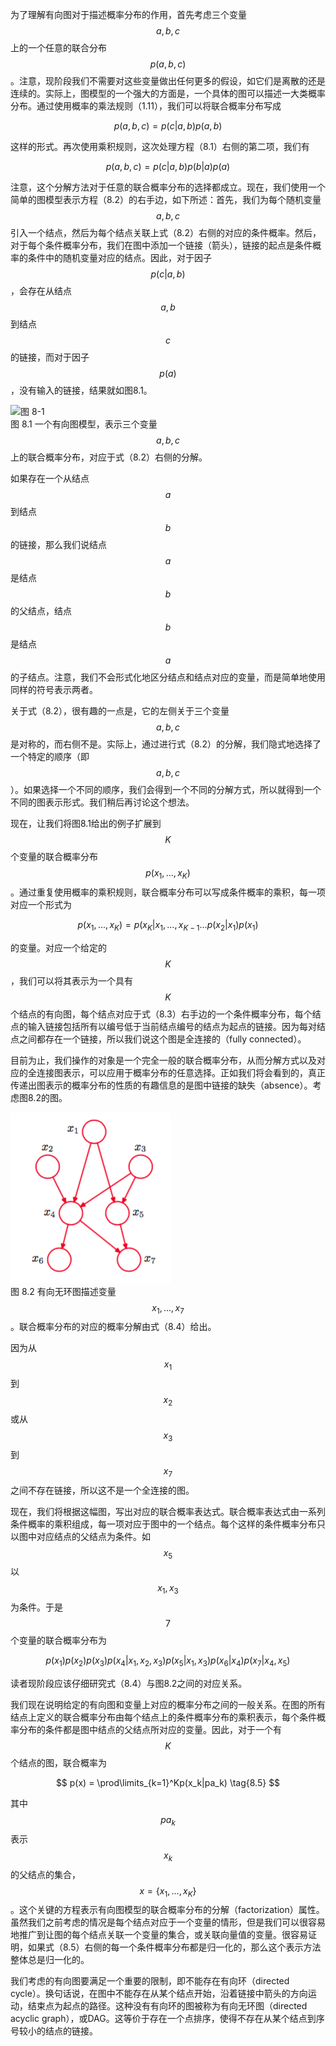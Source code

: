 为了理解有向图对于描述概率分布的作用，首先考虑三个变量$$ a, b, c $$上的一个任意的联合分布$$ p(a, b, c) $$。注意，现阶段我们不需要对这些变量做出任何更多的假设，如它们是离散的还是连续的。实际上，图模型的一个强大的方面是，一个具体的图可以描述一大类概率分布。通过使用概率的乘法规则（1.11），我们可以将联合概率分布写成

$$
p(a,b,c) = p(c|a,b)p(a,b) \tag{8.1}
$$

这样的形式。再次使用乘积规则，这次处理方程（8.1）右侧的第二项，我们有    

$$
p(a,b,c) = p(c|a,b)p(b|a)p(a) \tag{8.2}
$$

注意，这个分解方法对于任意的联合概率分布的选择都成立。现在，我们使用一个简单的图模型表示方程（8.2）的右手边，如下所述：首先，我们为每个随机变量$$ a, b, c $$引入一个结点，然后为每个结点关联上式（8.2）右侧的对应的条件概率。然后，对于每个条件概率分布，我们在图中添加一个链接（箭头），链接的起点是条件概率的条件中的随机变量对应的结点。因此，对于因子$$ p(c|a, b) $$，会存在从结点$$ a, b $$到结点$$ c $$的链接，而对于因子$$ p(a)
$$，没有输入的链接，结果就如图8.1。

![图 8-1](images/directed_graphical.png)      
图 8.1 一个有向图模型，表示三个变量$$ a, b, c $$上的联合概率分布，对应于式（8.2）右侧的分解。

如果存在一个从结点$$ a $$到结点$$ b $$的链接，那么我们说结点$$ a $$是结点$$ b $$的父结点，结点$$ b $$是结点$$ a $$的子结点。注意，我们不会形式化地区分结点和结点对应的变量，而是简单地使用同样的符号表示两者。    

关于式（8.2），很有趣的一点是，它的左侧关于三个变量$$ a, b, c $$是对称的，而右侧不是。实际上，通过进行式（8.2）的分解，我们隐式地选择了一个特定的顺序（即$$ a, b, c $$）。如果选择一个不同的顺序，我们会得到一个不同的分解方式，所以就得到一个不同的图表示形式。我们稍后再讨论这个想法。    


现在，让我们将图8.1给出的例子扩展到$$ K $$个变量的联合概率分布$$ p(x_1,...,x_K) $$。通过重复使用概率的乘积规则，联合概率分布可以写成条件概率的乘积，每一项对应一个形式为

$$
p(x_1,...,x_K) = p(x_K|x_1,...,x_{K-1}...p(x_2|x_1)p(x_1) \tag{8.3}
$$

的变量。对应一个给定的$$ K $$，我们可以将其表示为一个具有$$ K $$个结点的有向图，每个结点对应于式（8.3）右手边的一个条件概率分布，每个结点的输入链接包括所有以编号低于当前结点编号的结点为起点的链接。因为每对结点之间都存在一个链接，所以我们说这个图是全连接的（fully connected）。    

目前为止，我们操作的对象是一个完全一般的联合概率分布，从而分解方式以及对应的全连接图表示，可以应用于概率分布的任意选择。正如我们将会看到的，真正传递出图表示的概率分布的性质的有趣信息的是图中链接的缺失（absence）。考虑图8.2的图。

![图 8-2](images/directed_acyclic_graphical.png)      
图 8.2 有向无环图描述变量$$ x_1,...,x_7 $$。联合概率分布的对应的概率分解由式（8.4）给出。

因为从$$ x_1 $$到$$ x_2 $$或从$$ x_3 $$到$$ x_7 $$之间不存在链接，所以这不是一个全连接的图。    

现在，我们将根据这幅图，写出对应的联合概率表达式。联合概率表达式由一系列条件概率的乘积组成，每一项对应于图中的一个结点。每个这样的条件概率分布只以图中对应结点的父结点为条件。如$$ x_5 $$以$$ x_1, x_3 $$为条件。于是$$ 7 $$个变量的联合概率分布为    

$$
p(x_1)p(x_2)p(x_3)p(x_4|x_1,x_2,x_3)p(x_5|x_1,x_3)p(x_6|x_4)p(x_7|x_4,x_5) \tag{8.4}
$$    

读者现阶段应该仔细研究式（8.4）与图8.2之间的对应关系。    

我们现在说明给定的有向图和变量上对应的概率分布之间的一般关系。在图的所有结点上定义的联合概率分布由每个结点上的条件概率分布的乘积表示，每个条件概率分布的条件都是图中结点的父结点所对应的变量。因此，对于一个有$$ K $$个结点的图，联合概率为    

$$
p(x) = \prod\limits_{k=1}^Kp(x_k|pa_k) \tag{8.5}
$$

其中$$ pa_k $$表示$$ x_k $$的父结点的集合，$$ x = \{x_1,...,x_K\} $$。这个关键的方程表示有向图模型的联合概率分布的分解（factorization）属性。虽然我们之前考虑的情况是每个结点对应于一个变量的情形，但是我们可以很容易地推广到让图的每个结点关联一个变量的集合，或关联向量值的变量。很容易证明，如果式（8.5）右侧的每一个条件概率分布都是归一化的，那么这个表示方法整体总是归一化的。    

我们考虑的有向图要满足一个重要的限制，即不能存在有向环（directed cycle）。换句话说，在图中不能存在从某个结点开始，沿着链接中箭头的方向运动，结束点为起点的路径。这种没有有向环的图被称为有向无环图（directed acyclic graph），或DAG。这等价于存在一个点排序，使得不存在从某个结点到序号较小的结点的链接。
